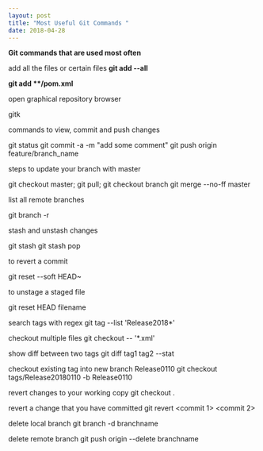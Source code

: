 ```yaml
---
layout: post
title: "Most Useful Git Commands "
date: 2018-04-28
---
```


<strong>Git commands that are used most often</strong>

add all the files or certain files
<b>
git add --all
 
git add **/pom.xml
</b>

open graphical repository browser

gitk

commands to view, commit and push changes

git status 
git commit -a -m "add some comment"
git push origin feature/branch_name

steps to update  your branch with master

git checkout master;
git pull;
git checkout branch
git merge --no-ff master
 
list all remote branches

git branch -r

stash and unstash changes

git stash
git stash pop

to revert a commit

git reset --soft HEAD~

to unstage a staged file

git reset HEAD filename

search tags with regex
git tag --list 'Release2018*'
 
checkout multiple files
git checkout -- '*.xml'

show diff between two tags
git diff tag1 tag2 --stat
 
checkout existing tag into new branch Release0110
git checkout tags/Release20180110 -b Release0110
 
revert changes to your working copy
git checkout .
 
revert a change that you have committed
git revert <commit 1> <commit 2>
 
delete local branch
git branch -d branchname
 
delete remote branch
git push origin --delete branchname
